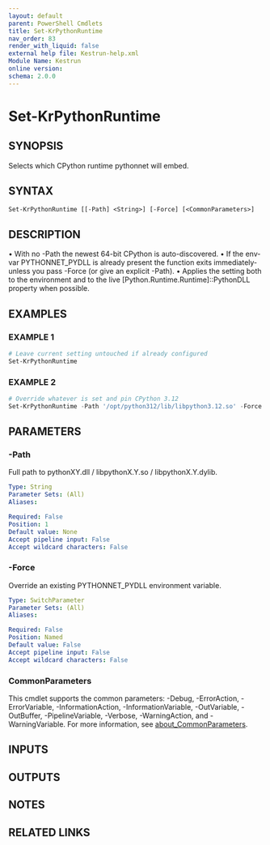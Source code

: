 ```yaml
---
layout: default
parent: PowerShell Cmdlets
title: Set-KrPythonRuntime
nav_order: 83
render_with_liquid: false
external help file: Kestrun-help.xml
Module Name: Kestrun
online version:
schema: 2.0.0
---
```


# Set-KrPythonRuntime

## SYNOPSIS
Selects which CPython runtime pythonnet will embed.

## SYNTAX

```
Set-KrPythonRuntime [[-Path] <String>] [-Force] [<CommonParameters>]
```

## DESCRIPTION
• With no -Path the newest 64-bit CPython is auto-discovered.
• If the env-var PYTHONNET_PYDLL is already present the function
exits immediately-unless you pass -Force (or give an explicit -Path).
• Applies the setting both to the environment and to the live
\[Python.Runtime.Runtime\]::PythonDLL property when possible.

## EXAMPLES

### EXAMPLE 1
```powershell
# Leave current setting untouched if already configured
Set-KrPythonRuntime
```

### EXAMPLE 2
```powershell
# Override whatever is set and pin CPython 3.12
Set-KrPythonRuntime -Path '/opt/python312/lib/libpython3.12.so' -Force
```

## PARAMETERS

### -Path
Full path to pythonXY.dll / libpythonX.Y.so / libpythonX.Y.dylib.

```yaml
Type: String
Parameter Sets: (All)
Aliases:

Required: False
Position: 1
Default value: None
Accept pipeline input: False
Accept wildcard characters: False
```

### -Force
Override an existing PYTHONNET_PYDLL environment variable.

```yaml
Type: SwitchParameter
Parameter Sets: (All)
Aliases:

Required: False
Position: Named
Default value: False
Accept pipeline input: False
Accept wildcard characters: False
```

### CommonParameters
This cmdlet supports the common parameters: -Debug, -ErrorAction, -ErrorVariable, -InformationAction, -InformationVariable, -OutVariable, -OutBuffer, -PipelineVariable, -Verbose, -WarningAction, and -WarningVariable. For more information, see [about_CommonParameters](http://go.microsoft.com/fwlink/?LinkID=113216).

## INPUTS

## OUTPUTS

## NOTES

## RELATED LINKS
